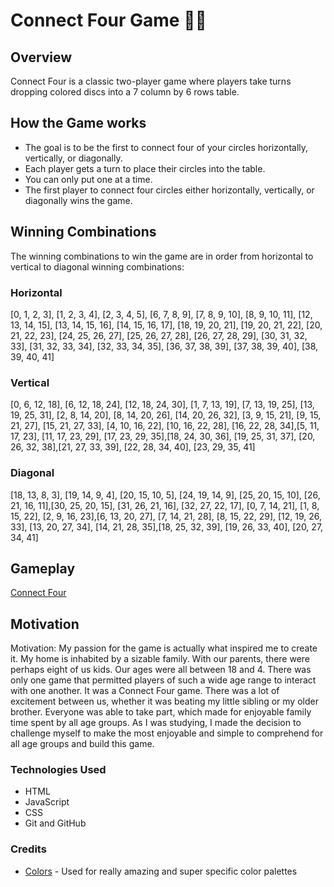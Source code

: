 # Connect Four Game 🔴🔵

## Overview
Connect Four is a classic two-player game where players take turns dropping colored discs into a 7 column by 6 rows table.

## How the Game works
- The goal is to be the first to connect four of your circles horizontally, vertically, or diagonally.
- Each player gets a turn to place their circles into the table.
- You can only put one at a time.
- The first player to connect four circles either horizontally, vertically, or diagonally wins the game.
## Winning Combinations

The winning combinations to win the game are in order from horizontal to vertical to diagonal winning combinations:

### Horizontal
[0, 1, 2, 3], [1, 2, 3, 4], [2, 3, 4, 5],
[6, 7, 8, 9], [7, 8, 9, 10], [8, 9, 10, 11],
[12, 13, 14, 15], [13, 14, 15, 16], [14, 15, 16, 17],
[18, 19, 20, 21], [19, 20, 21, 22], [20, 21, 22, 23],
[24, 25, 26, 27], [25, 26, 27, 28], [26, 27, 28, 29],
[30, 31, 32, 33], [31, 32, 33, 34], [32, 33, 34, 35],
[36, 37, 38, 39], [37, 38, 39, 40], [38, 39, 40, 41]

### Vertical
[0, 6, 12, 18], [6, 12, 18, 24], [12, 18, 24, 30],
[1, 7, 13, 19], [7, 13, 19, 25], [13, 19, 25, 31],
[2, 8, 14, 20], [8, 14, 20, 26], [14, 20, 26, 32],
[3, 9, 15, 21], [9, 15, 21, 27], [15, 21, 27, 33],
[4, 10, 16, 22], [10, 16, 22, 28], [16, 22, 28, 34],[5, 11, 17, 23], [11, 17, 23, 29], [17, 23, 29, 35],[18, 24, 30, 36], [19, 25, 31, 37], [20, 26, 32, 38],[21, 27, 33, 39], [22, 28, 34, 40], [23, 29, 35, 41]

### Diagonal
[18, 13, 8, 3], [19, 14, 9, 4], [20, 15, 10, 5], [24, 19, 14, 9], [25, 20, 15, 10], [26, 21, 16, 11],[30, 25, 20, 15], [31, 26, 21, 16], [32, 27, 22, 17], [0, 7, 14, 21], [1, 8, 15, 22], [2, 9, 16, 23],[6, 13, 20, 27], [7, 14, 21, 28], [8, 15, 22, 29], [12, 19, 26, 33], [13, 20, 27, 34], [14, 21, 28, 35],[18, 25, 32, 39], [19, 26, 33, 40], [20, 27, 34, 41]

## Gameplay
[Connect Four](https://pc1231.github.io/CONNECT-FOUR/)

## Motivation
Motivation:
	My passion for the game is actually what inspired me to create it. My home is inhabited by a sizable family. With our parents, there were perhaps eight of us kids. Our ages were all between 18 and 4. There was only one game that permitted players of such a wide age range to interact with one another. It was a Connect Four game. There was a lot of excitement between us, whether it was beating my little sibling or my older brother. Everyone was able to take part, which made for enjoyable family time spent by all age groups. As I was studying, I made the decision to challenge myself to make the most enjoyable and simple to comprehend for all age groups and build this game.
 
 ### Technologies Used
- HTML
- JavaScript
- CSS
- Git and GitHub
### Credits

- [Colors](https://coolors.co) - Used for really amazing and super specific color palettes

